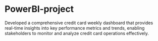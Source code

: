 # PowerBI-project
Developed a comprehensive credit card weekly dashboard that provides real-time insights into key performance metrics and trends, enabling stakeholders to monitor and analyze credit card operations effectively.
